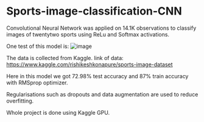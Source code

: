 # Sports-image-classification-CNN
Convolutional Neural Network was applied on 14.1K observations to classify images of twentytwo sports using ReLu and Softmax activations.

One test of this model is:
![image](https://user-images.githubusercontent.com/63891477/128158601-755c53b2-34ca-40f4-a1b7-96a6ee6a4a30.png)

The data is collected from Kaggle. link of data: https://www.kaggle.com/rishikeshkonapure/sports-image-dataset

Here in this model we got 72.98% test accuracy and 87% train accuracy with RMSprop optimizer.

Regularisations such as dropouts and data augmentation are used to reduce overfitting.

Whole project is done using Kaggle GPU.
